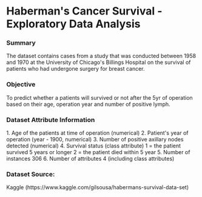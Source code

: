 # Haberman's Cancer Survival - Exploratory Data Analysis 

<h3>Summary</h3>
The dataset contains cases from a study that was conducted between 1958 and 1970 at the University of Chicago's Billings Hospital on the survival of patients who had undergone surgery for breast cancer.

<h3>Objective</h3>
To predict whether a patients will survived or not after the 5yr of operation based on their age, operation year and number of positive lymph.

<h3>Dataset Attribute Information</h3>
1. Age of the patients at time of operation (numerical)
2. Patient's year of operation (year - 1900, numerical)
3. Number of positive axillary nodes detected (numerical)
4. Survival status (class attribute) 1 = the patient survived 5 years or longer 2 = the patient died within 5 year
5. Number of instances 306
6. Number of attributes 4 (including class attributes)


<h3>Dataset Source:</h3> Kaggle (https://www.kaggle.com/gilsousa/habermans-survival-data-set)
